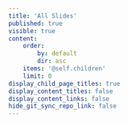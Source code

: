```yaml
---
title: 'All Slides'
published: true
visible: true
content:
    order:
        by: default
        dir: asc
    items: '@self.children'
    limit: 0
display_child_page_titles: true
display_content_titles: false
display_content_links: false
hide_git_sync_repo_link: false
---
```

